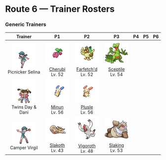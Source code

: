 # Route 6 — Trainer Rosters

### Generic Trainers

| Trainer | P1 | P2 | P3 | P4 | P5 | P6 |
|:-------:|:--:|:--:|:--:|:--:|:--:|:--:|
| ![Picnicker Selina](../../assets/trainers/picnicker.png "Picnicker Selina")<br>Picnicker Selina | ![Cherubi](../../assets/sprites/cherubi/front.gif "Cherubi: It evolves by sucking the energy out of the small ball where it had been storing nutrients.")<br>[Cherubi](../../pokemon/cherubi.md/)<br>Lv. 52 | ![Farfetch'd](../../assets/sprites/farfetchd/front.gif "Farfetch'd: If it eats the plant stalk it carries as emergency rations, it runs off in search of a new stalk.")<br>[Farfetch'd](../../pokemon/farfetchd.md/)<br>Lv. 52 | ![Sceptile](../../assets/sprites/sceptile/front.gif "Sceptile: It agilely leaps about the jungle and uses the sharp leaves on its arms to strike its prey.")<br>[Sceptile](../../pokemon/sceptile.md/)<br>Lv. 54 |
| ![Twins Day & Dani](../../assets/trainers/twins.png "Twins Day & Dani")<br>Twins Day & Dani | ![Minun](../../assets/sprites/minun/front.gif "Minun: Exposure to electricity from MINUN and PLUSLE promotes blood circulation and relaxes muscles.")<br>[Minun](../../pokemon/minun.md/)<br>Lv. 56 | ![Plusle](../../assets/sprites/plusle/front.gif "Plusle: It absorbs electricity from telephone poles. It shorts out its body to create crackling noises.")<br>[Plusle](../../pokemon/plusle.md/)<br>Lv. 56 |
| ![Camper Virgil](../../assets/trainers/camper.png "Camper Virgil")<br>Camper Virgil | ![Slakoth](../../assets/sprites/slakoth/front.gif "Slakoth: The way SLAKOTH lolls around makes anyone who watches it feel like doing the same.")<br>[Slakoth](../../pokemon/slakoth.md/)<br>Lv. 43 | ![Vigoroth](../../assets/sprites/vigoroth/front.gif "Vigoroth: Its stress level rises if it cannot keep moving constantly. Too much stress makes it feel sick.")<br>[Vigoroth](../../pokemon/vigoroth.md/)<br>Lv. 48 | ![Slaking](../../assets/sprites/slaking/front.gif "Slaking: The world’s laziest Pokémon. It moves to another spot when there’s no food left within its reach.")<br>[Slaking](../../pokemon/slaking.md/)<br>Lv. 53 |

